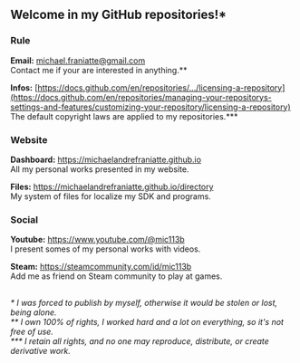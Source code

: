 ﻿  
  
## Welcome in my GitHub repositories!\*  
  
  
### Rule  
  
**Email:** michael.franiatte@gmail.com  
Contact me if your are interested in anything.\*\*  
  
**Infos:** [https://docs.github.com/en/repositories/.../licensing-a-repository](https://docs.github.com/en/repositories/managing-your-repositorys-settings-and-features/customizing-your-repository/licensing-a-repository)  
The default copyright laws are applied to my repositories.\*\*\*  
  
  
### Website  
  
**Dashboard:** https://michaelandrefraniatte.github.io  
All my personal works presented in my website.  
  
**Files:** https://michaelandrefraniatte.github.io/directory  
My system of files for localize my SDK and programs.  
  
  
### Social  
  
**Youtube:** https://www.youtube.com/@mic113b  
I present somes of my personal works with videos.  
  
**Steam:** https://steamcommunity.com/id/mic113b  
Add me as friend on Steam community to play at games.  
  
  
##  
*\* I was forced to publish by myself, otherwise it would be stolen or lost, being alone.*  
*\*\* I own 100% of rights, I worked hard and a lot on everything, so it's not free of use.*  
*\*\*\* I retain all rights, and no one may reproduce, distribute, or create derivative work.*  
  
  